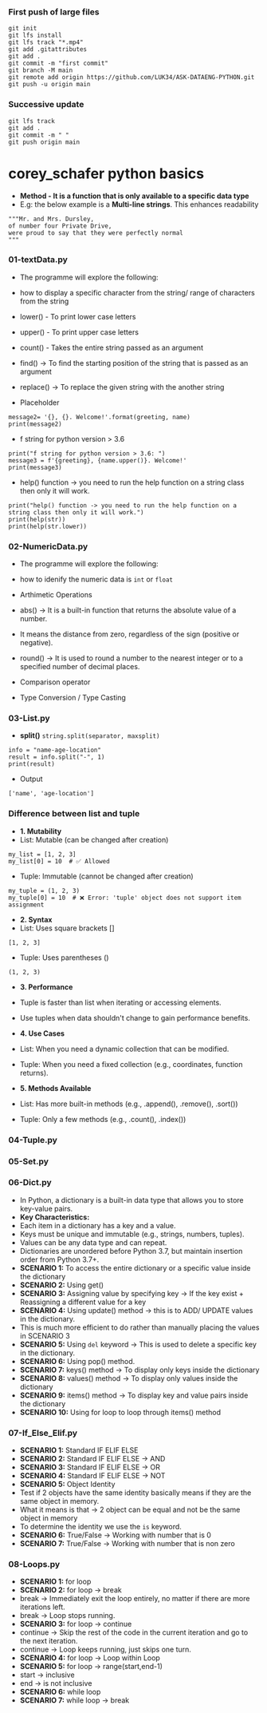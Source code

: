 ### First push of large files
```
git init
git lfs install
git lfs track "*.mp4"
git add .gitattributes
git add .
git commit -m "first commit"
git branch -M main
git remote add origin https://github.com/LUK34/ASK-DATAENG-PYTHON.git
git push -u origin main
```

### Successive update
```
git lfs track
git add .
git commit -m " "
git push origin main
```

# corey_schafer python basics
- **Method - It is a function that is only available to a specific data type**
- E.g: the below example is a **Multi-line strings**. This enhances readability
```
"""Mr. and Mrs. Dursley,
of number four Private Drive,
were proud to say that they were perfectly normal
"""
````

### 01-textData.py
- The programme will explore the following:
- how to display a specific character from the string/ range of characters from the string 
- lower() - To print lower case letters
- upper() - To print upper case letters
- count() - Takes the entire string passed as an argument
- find() -> To find the starting position of the string that is passed as an argument
- replace() -> To replace the given string with the another string

- Placeholder
```
message2= '{}, {}. Welcome!'.format(greeting, name)
print(message2)
```

- f string for python version > 3.6
```
print("f string for python version > 3.6: ")
message3 = f'{greeting}, {name.upper()}. Welcome!'
print(message3)
```

- help() function -> you need to run the help function on a string class then only it will work.
```
print("help() function -> you need to run the help function on a string class then only it will work.")
print(help(str))
print(help(str.lower))
```

### 02-NumericData.py
- The programme will explore the following:
- how to idenify the numeric data is `int` or `float`
- Arthimetic Operations

- abs() -> It is a built-in function that returns the absolute value of a number.
- It means the distance from zero, regardless of the sign (positive or negative).

- round() -> It is used to round a number to the nearest integer or to a specified number of decimal places.

- Comparison operator
- Type Conversion / Type Casting

### 03-List.py

- **split()**
```string.split(separator, maxsplit)```
```
info = "name-age-location"
result = info.split("-", 1)
print(result)
```
- Output
```
['name', 'age-location']
```


### Difference between list and tuple
- **1. Mutability**
- List: Mutable (can be changed after creation)
```
my_list = [1, 2, 3]
my_list[0] = 10  # ✅ Allowed
```
- Tuple: Immutable (cannot be changed after creation)
```
my_tuple = (1, 2, 3)
my_tuple[0] = 10  # ❌ Error: 'tuple' object does not support item assignment
```
- **2. Syntax**
- List: Uses square brackets []
```
[1, 2, 3]
```
- Tuple: Uses parentheses ()
```
(1, 2, 3)
```
- **3. Performance**
- Tuple is faster than list when iterating or accessing elements.
- Use tuples when data shouldn't change to gain performance benefits.

- **4. Use Cases**
- List: When you need a dynamic collection that can be modified.
- Tuple: When you need a fixed collection (e.g., coordinates, function returns).

- **5. Methods Available**
- List: Has more built-in methods (e.g., .append(), .remove(), .sort())
- Tuple: Only a few methods (e.g., .count(), .index())


### 04-Tuple.py


### 05-Set.py



### 06-Dict.py
- In Python, a dictionary is a built-in data type that allows you to store key-value pairs.
- **Key Characteristics:**
- Each item in a dictionary has a key and a value.
- Keys must be unique and immutable (e.g., strings, numbers, tuples).
- Values can be any data type and can repeat.
- Dictionaries are unordered before Python 3.7, but maintain insertion order from Python 3.7+.
- **SCENARIO 1:** To access the entire dictionary or a specific value inside the dictionary
- **SCENARIO 2:** Using get()
- **SCENARIO 3:** Assigning value by specifying key -> If the key exist + Reassigning a different value for a key
- **SCENARIO 4:** Using update() method -> this is to ADD/ UPDATE values in the dictionary.
- This is much more efficient to do rather than manually placing the values in SCENARIO 3
- **SCENARIO 5:** Using `del` keyword -> This is used to delete a specific key in the dictionary.
- **SCENARIO 6:** Using pop() method.
- **SCENARIO 7:** keys() method -> To display only keys inside the dictionary
- **SCENARIO 8:** values() method -> To display only values inside the dictionary
- **SCENARIO 9:** items() method -> To display key and value pairs inside the dictionary
- **SCENARIO 10:** Using for loop to loop through items() method


### 07-If_Else_Elif.py
- **SCENARIO 1:** Standard IF ELIF ELSE
- **SCENARIO 2:** Standard IF ELIF ELSE -> AND
- **SCENARIO 3:** Standard IF ELIF ELSE -> OR
- **SCENARIO 4:** Standard IF ELIF ELSE -> NOT
- **SCENARIO 5:** Object Identity
- Test if 2 objects have the same identity basically means if they are the same object in memory.
- What it means is that -> 2 object can be equal and not be the same object in memory
- To determine the identity we use the `is` keyword.
- **SCENARIO 6:** True/False -> Working with number that is 0
- **SCENARIO 7:** True/False -> Working with number that is non zero

### 08-Loops.py
- **SCENARIO 1:** for loop
- **SCENARIO 2:** for loop -> break
- break -> Immediately exit the loop entirely, no matter if there are more iterations left.
- break -> Loop stops running.
- **SCENARIO 3:** for loop -> continue
- continue -> Skip the rest of the code in the current iteration and go to the next iteration.
- continue -> Loop keeps running, just skips one turn.
- **SCENARIO 4:** for loop -> Loop within Loop
- **SCENARIO 5:** for loop -> range(start,end-1)
- start -> inclusive
- end -> is not inclusive
- **SCENARIO 6:** while loop
- **SCENARIO 7:** while loop -> break







